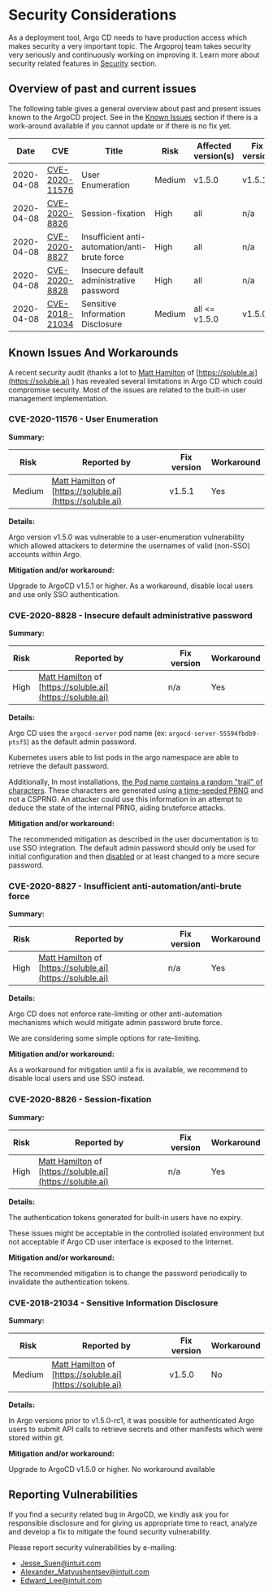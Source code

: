 # Security Considerations

As a deployment tool, Argo CD needs to have production access which makes security a very important topic. 
The Argoproj team takes security very seriously and continuously working on improving it. Learn more about security
related features in [Security](./operator-manual/security.md) section.

## Overview of past and current issues

The following table gives a general overview about past and present issues known
to the ArgoCD project. See in the [Known Issues](#known-issues-and-workarounds)
section if there is a work-around available if you cannot update or if there is
no fix yet.

|Date|CVE|Title|Risk|Affected version(s)|Fix version|
|----|---|-----|----|-------------------|-----------|
|2020-04-08|[CVE-2020-11576](https://nvd.nist.gov/vuln/detail/CVE-2020-11576)|User Enumeration|Medium|v1.5.0|v1.5.1|
|2020-04-08|[CVE-2020-8826](https://nvd.nist.gov/vuln/detail/CVE-2020-8826)|Session-fixation|High|all|n/a|
|2020-04-08|[CVE-2020-8827](https://nvd.nist.gov/vuln/detail/CVE-2020-8827)|Insufficient anti-automation/anti-brute force|High|all|n/a|
|2020-04-08|[CVE-2020-8828](https://nvd.nist.gov/vuln/detail/CVE-2020-8828)|Insecure default administrative password|High|all|n/a|
|2020-04-08|[CVE-2018-21034](https://nvd.nist.gov/vuln/detail/CVE-2018-21034)|Sensitive Information Disclosure|Medium|all <= v1.5.0|v1.5.0|

## Known Issues And Workarounds

A recent security audit (thanks a lot to [Matt Hamilton](https://github.com/Eriner) of [https://soluble.ai](https://soluble.ai) )
has revealed several limitations in Argo CD which could compromise security.
Most of the issues are related to the built-in user management implementation.

### CVE-2020-11576 - User Enumeration

**Summary:**

|Risk|Reported by|Fix version|Workaround|
|----|-----------|-----------|----------|
|Medium|[Matt Hamilton](https://github.com/Eriner) of [https://soluble.ai](https://soluble.ai)|v1.5.1|Yes|

**Details:**

Argo version v1.5.0 was vulnerable to a user-enumeration vulnerability which allowed attackers to determine the usernames of valid (non-SSO) accounts within Argo.

**Mitigation and/or workaround:**

Upgrade to ArgoCD v1.5.1 or higher. As a workaround, disable local users and use only SSO authentication.

### CVE-2020-8828 - Insecure default administrative password

**Summary:**

|Risk|Reported by|Fix version|Workaround|
|----|-----------|-----------|----------|
|High|[Matt Hamilton](https://github.com/Eriner) of [https://soluble.ai](https://soluble.ai)|n/a|Yes|

**Details:**

Argo CD uses the `argocd-server` pod name (ex: `argocd-server-55594fbdb9-ptsf5`) as the default admin password.

Kubernetes users able to list pods in the argo namespace are able to retrieve the default password.

Additionally, In most installations, [the Pod name contains a random "trail" of characters](https://github.com/kubernetes/kubernetes/blob/dda530cfb74b157f1d17b97818aa128a9db8e711/staging/src/k8s.io/apiserver/pkg/storage/names/generate.go#L37).
These characters are generated using [a time-seeded PRNG](https://github.com/kubernetes/apimachinery/blob/master/pkg/util/rand/rand.go#L26) and not a CSPRNG.
An attacker could use this information in an attempt to deduce the state of the internal PRNG, aiding bruteforce attacks.

**Mitigation and/or workaround:**

The recommended mitigation as described in the user documentation is to use SSO integration. The default admin password
should only be used for initial configuration and then [disabled](https://argoproj.github.io/argo-cd/operator-manual/user-management/#disable-admin-user)
or at least changed to a more secure password.

### CVE-2020-8827 - Insufficient anti-automation/anti-brute force

**Summary:**

|Risk|Reported by|Fix version|Workaround|
|----|-----------|-----------|----------|
|High|[Matt Hamilton](https://github.com/Eriner) of [https://soluble.ai](https://soluble.ai)|n/a|Yes|

**Details:**

Argo CD does not enforce rate-limiting or other anti-automation mechanisms which would mitigate admin password brute force.

We are considering some simple options for rate-limiting.

**Mitigation and/or workaround:**

As a workaround for mitigation until a fix is available, we recommend to disable local users and use SSO instead.

### CVE-2020-8826 - Session-fixation

**Summary:**

|Risk|Reported by|Fix version|Workaround|
|----|-----------|-----------|----------|
|High|[Matt Hamilton](https://github.com/Eriner) of [https://soluble.ai](https://soluble.ai)|n/a|Yes|

**Details:**

The authentication tokens generated for built-in users have no expiry.

These issues might be acceptable in the controlled isolated environment but not acceptable if Argo CD user interface is
exposed to the Internet.

**Mitigation and/or workaround:**

The recommended mitigation is to change the password periodically to invalidate the authentication tokens.

### CVE-2018-21034 - Sensitive Information Disclosure

**Summary:**

|Risk|Reported by|Fix version|Workaround|
|----|-----------|-----------|----------|
|Medium|[Matt Hamilton](https://github.com/Eriner) of [https://soluble.ai](https://soluble.ai)|v1.5.0|No|

**Details:**

In Argo versions prior to v1.5.0-rc1, it was possible for authenticated Argo users to submit API calls to retrieve secrets and other manifests which were stored within git.

**Mitigation and/or workaround:**

Upgrade to ArgoCD v1.5.0 or higher. No workaround available

## Reporting Vulnerabilities

If you find a security related bug in ArgoCD, we kindly ask you for responsible
disclosure and for giving us appropriate time to react, analyze and develop a
fix to mitigate the found security vulnerability.

Please report security vulnerabilities by e-mailing:

* [Jesse_Suen@intuit.com](mailto:Jesse_Suen@intuit.com)
* [Alexander_Matyushentsev@intuit.com](mailto:Alexander_Matyushentsev@intuit.com)
* [Edward_Lee@intuit.com](mailto:Edward_Lee@intuit.com)
